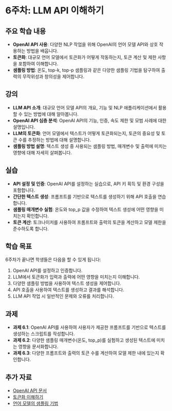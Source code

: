 # 6주차: LLM API 이해하기

## 주요 학습 내용

- **OpenAI API 사용**: 다양한 NLP 작업을 위해 OpenAI의 언어 모델 API와 상호 작용하는 방법을 배웁니다.
- **토큰화**: 대규모 언어 모델에서 토큰화가 어떻게 작동하는지, 토큰 계산 및 제한 사항을 포함하여 이해합니다.
- **샘플링 방법**: 온도, top-k, top-p 샘플링과 같은 다양한 샘플링 기법을 탐구하여 출력의 무작위성과 창의성을 제어합니다.

## 강의

- **LLM API 소개**: 대규모 언어 모델 API의 개요, 기능 및 NLP 애플리케이션에서 활용할 수 있는 방법에 대해 알아봅니다.
- **OpenAI API 심층 분석**: OpenAI API의 기능, 인증, 속도 제한 및 모범 사례에 대한 설명입니다.
- **LLM의 토큰화**: 언어 모델에서 텍스트가 어떻게 토큰화되는지, 토큰의 중요성 및 토큰 수를 추정하는 방법에 대해 설명합니다.
- **샘플링 방법 설명**: 텍스트 생성 중 사용되는 샘플링 방법, 매개변수 및 출력에 미치는 영향에 대해 자세히 살펴봅니다.

## 실습

- **API 설정 및 인증**: OpenAI API를 설정하는 실습으로, API 키 획득 및 환경 구성을 포함합니다.
- **간단한 텍스트 생성**: 프롬프트를 기반으로 텍스트를 생성하기 위해 API 호출을 연습합니다.
- **샘플링 매개변수 실험**: 온도와 top_p 값을 수정하여 텍스트 생성에 어떤 영향을 미치는지 확인합니다.
- **토큰 계산**: 토크나이저를 사용하여 프롬프트와 출력의 토큰을 계산하고 모델 제한을 준수하도록 합니다.

## 학습 목표

6주차가 끝나면 학생들은 다음을 할 수 있게 됩니다:

1. OpenAI API를 설정하고 인증합니다.
2. LLM에서 토큰화가 입력과 출력에 어떤 영향을 미치는지 이해합니다.
3. 다양한 샘플링 방법을 사용하여 텍스트 생성을 제어합니다.
4. API 호출을 사용하여 텍스트를 생성하고 결과를 해석합니다.
5. LLM API 작업 시 일반적인 문제와 오류를 처리합니다.

## 과제

- **과제 6.1**: OpenAI API를 사용하여 사용자가 제공한 프롬프트를 기반으로 텍스트를 생성하는 스크립트를 작성합니다.
- **과제 6.2**: 다양한 샘플링 매개변수(온도, top_p)를 실험하고 생성된 텍스트에 미치는 영향을 문서화합니다.
- **과제 6.3**: 다양한 프롬프트와 출력의 토큰 수를 계산하여 모델 제한 내에 있는지 확인합니다.

## 추가 자료

- [OpenAI API 문서](https://platform.openai.com/docs/)
- [토큰화 이해하기](https://platform.openai.com/tokenizer)
- [언어 모델의 샘플링 기법](https://huggingface.co/blog/how-to-generate)

```{tableofcontents}

```
